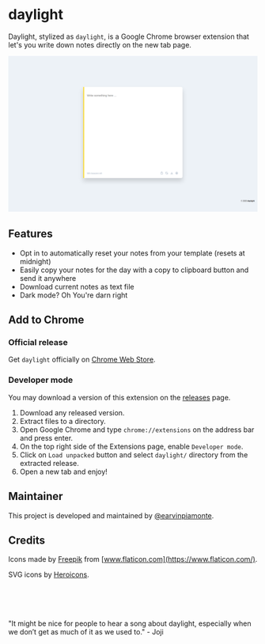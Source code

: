 # daylight

Daylight, stylized as `daylight`, is a Google Chrome browser extension that let's you write down notes directly on the new tab page.

![alt text](images/daylight-ss-light-1.png "daylight screenshot")

## Features

- Opt in to automatically reset your notes from your template (resets at midnight)
- Easily copy your notes for the day with a copy to clipboard button and send it anywhere
- Download current notes as text file
- Dark mode? Oh You're darn right

## Add to Chrome

### Official release

Get `daylight` officially on [Chrome Web Store](https://chrome.google.com/webstore/detail/daylight/acfblhlodbfnocogojghkgnpoellplll).

### Developer mode

You may download a version of this extension on the [releases](https://github.com/earvinpiamonte/daylight/releases) page.

1. Download any released version.
2. Extract files to a directory.
3. Open Google Chrome and type `chrome://extensions` on the address bar and press enter.
4. On the top right side of the Extensions page, enable `Developer mode`.
5. Click on `Load unpacked` button and select `daylight/` directory from the extracted release.
6. Open a new tab and enjoy!

## Maintainer

This project is developed and maintained by [@earvinpiamonte](https://twitter.com/earvinpiamonte).

## Credits

Icons made by [Freepik](https://www.flaticon.com/authors/freepik) from [www.flaticon.com](https://www.flaticon.com/).

SVG icons by [Heroicons](https://heroicons.dev/).

<br>
<br>
<br>
<br>
"It might be nice for people to hear a song about daylight, especially when we don’t get as much of it as we used to." - Joji
